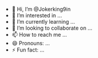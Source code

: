 - 👋 Hi, I’m @Jokerking9in
- 👀 I’m interested in ...
- 🌱 I’m currently learning ...
- 💞️ I’m looking to collaborate on ...
- 📫 How to reach me ...
- 😄 Pronouns: ...
- ⚡ Fun fact: ...

<!---
Jokerking9in/Jokerking9in is a ✨ special ✨ repository because its `README.md` (this file) appears on your GitHub profile.
You can click the Preview link to take a look at your changes.
--->
